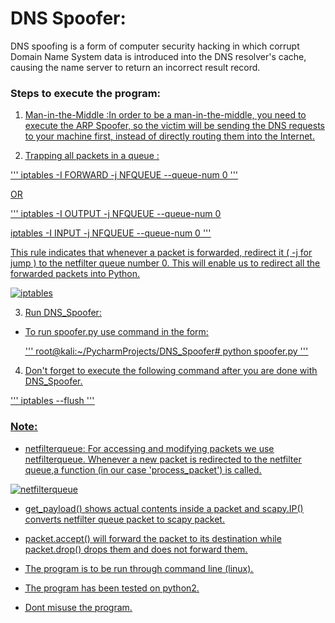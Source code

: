 # DNS Spoofer:
DNS spoofing is a form of computer security hacking in which corrupt 
Domain Name System data is introduced into the DNS resolver's cache, 
causing the name server to return an incorrect result record.

### Steps to execute the program:

1. <u> Man-in-the-Middle <u>:In order to be a man-in-the-middle, you 
need to execute the ARP Spoofer, so the victim will be sending the 
DNS requests to your machine first, instead of directly routing them
into the Internet.
 
2. <u> Trapping all packets in a queue <u>:

''' 
iptables -I FORWARD -j NFQUEUE --queue-num 0
'''

OR 

''' 
iptables -I OUTPUT -j NFQUEUE --queue-num 0

iptables -I INPUT -j NFQUEUE --queue-num 0
'''

This rule indicates that whenever a packet is forwarded, redirect it 
( -j for jump ) to the netfilter queue number 0. This will enable us 
to redirect all the forwarded packets into Python. 

![iptables](https://user-images.githubusercontent.com/68290275/90950646-39c6f900-e471-11ea-8e44-27c3175a433f.jpg)


3. <u>Run DNS_Spoofer<u>:

- To run spoofer.py use command in the form:
   
   '''
   root@kali:~/PycharmProjects/DNS_Spoofer# python spoofer.py
   '''
   
4. Don't forget to execute the following command after you are done with 
DNS_Spoofer.

'''
iptables --flush
'''
   
### Note:
- <u>netfilterqueue<u>: For accessing and modifying packets we use netfilterqueue. Whenever
a new packet is redirected to the netfilter queue,a function (in our
case 'process_packet') is called.

![netfilterqueue](https://user-images.githubusercontent.com/68290275/90950784-9a0a6a80-e472-11ea-85d5-c1c41a3dd09e.jpg)


- <u>get_payload()<u> shows actual contents inside a packet and <u>scapy.IP()<u> converts netfilter queue packet
to scapy packet.
- <u>packet.accept()<u> will forward the packet to its destination while <u>packet.drop()<u>
 drops them and does not forward them.
 
- The program is to be run through command line (linux).
- The program has been tested on python2.
- Dont misuse the program.
